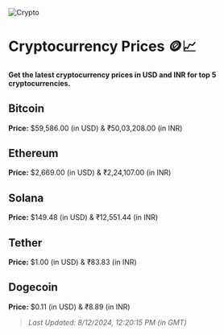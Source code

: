 
![Crypto](https://www.techguide.com.au/wp-content/uploads/2020/11/crypto3.jpeg)

# Cryptocurrency Prices 🪙📈

#### Get the latest cryptocurrency prices in USD and INR for top 5 cryptocurrencies.

## Bitcoin

**Price:** $59,586.00 (in USD) & ₹50,03,208.00 (in INR)

## Ethereum

**Price:** $2,669.00 (in USD) & ₹2,24,107.00 (in INR)

## Solana

**Price:** $149.48 (in USD) & ₹12,551.44 (in INR)

## Tether

**Price:** $1.00 (in USD) & ₹83.83 (in INR)

## Dogecoin

**Price:** $0.11 (in USD) & ₹8.89 (in INR)

> _Last Updated: 8/12/2024, 12:20:15 PM (in GMT)_
